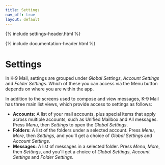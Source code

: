 ```yaml
---
title: Settings 
nav_off: true
layout: default
---
```


{% include settings-header.html %}

{% include documentation-header.html %}


# Settings

In K-9 Mail, settings are grouped under *Global Settings*, *Account Settings* and *Folder Settings*. Which of these you can access via the Menu button depends on where you are within the app.

In addition to the screens used to compose and view messages, K-9 Mail has three main list views, which provide access to settings as follows:

* **Accounts:** A list of your mail accounts, plus special items that apply across multiple accounts, such as Unified Mailbox and All messages. Press *Menu*, then *Settings* to open the *Global Settings*.
* **Folders:** A list of the folders under a selected account. Press *Menu*, *More*, then *Settings*, and you'll get a choice of *Global Settings* and *Account Settings*.
* **Messages:** A list of messages in a selected folder. Press *Menu*, *More*, then *Settings*, and you'll get a choice of *Global Settings*, *Account Settings* and *Folder Settings*.
